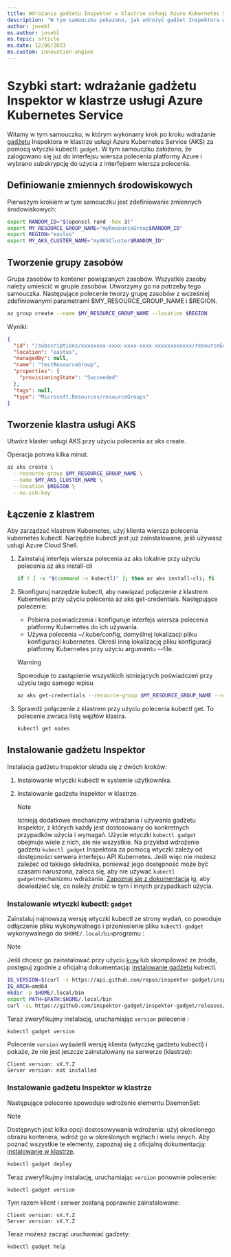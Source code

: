 ```yaml
---
title: Wdrażanie gadżetu Inspektor w klastrze usługi Azure Kubernetes Service
description: 'W tym samouczku pokazano, jak wdrożyć gadżet Inspektora w klastrze usługi AKS'
author: josebl
ms.author: josebl
ms.topic: article
ms.date: 12/06/2023
ms.custom: innovation-engine
---
```


# Szybki start: wdrażanie gadżetu Inspektor w klastrze usługi Azure Kubernetes Service

Witamy w tym samouczku, w którym wykonamy krok po kroku wdrażanie [gadżetu](https://www.inspektor-gadget.io/) Inspektora w klastrze usługi Azure Kubernetes Service (AKS) za pomocą wtyczki kubectl: `gadget`. W tym samouczku założono, że zalogowano się już do interfejsu wiersza polecenia platformy Azure i wybrano subskrypcję do użycia z interfejsem wiersza polecenia.

## Definiowanie zmiennych środowiskowych

Pierwszym krokiem w tym samouczku jest zdefiniowanie zmiennych środowiskowych:

```bash
export RANDOM_ID="$(openssl rand -hex 3)"
export MY_RESOURCE_GROUP_NAME="myResourceGroup$RANDOM_ID"
export REGION="eastus"
export MY_AKS_CLUSTER_NAME="myAKSCluster$RANDOM_ID"
```

## Tworzenie grupy zasobów

Grupa zasobów to kontener powiązanych zasobów. Wszystkie zasoby należy umieścić w grupie zasobów. Utworzymy go na potrzeby tego samouczka. Następujące polecenie tworzy grupę zasobów z wcześniej zdefiniowanymi parametrami $MY_RESOURCE_GROUP_NAME i $REGION.

```bash
az group create --name $MY_RESOURCE_GROUP_NAME --location $REGION
```

Wyniki:

<!-- expected_similarity=0.3 -->
```JSON
{
  "id": "/subscriptions/xxxxxxxx-xxxx-xxxx-xxxx-xxxxxxxxxxxx/resourceGroups/myResourceGroup210",
  "location": "eastus",
  "managedBy": null,
  "name": "testResourceGroup",
  "properties": {
    "provisioningState": "Succeeded"
  },
  "tags": null,
  "type": "Microsoft.Resources/resourceGroups"
}
```

## Tworzenie klastra usługi AKS

Utwórz klaster usługi AKS przy użyciu polecenia az aks create.

Operacja potrwa kilka minut.

```bash
az aks create \
  --resource-group $MY_RESOURCE_GROUP_NAME \
  --name $MY_AKS_CLUSTER_NAME \
  --location $REGION \
  --no-ssh-key
```

## Łączenie z klastrem

Aby zarządzać klastrem Kubernetes, użyj klienta wiersza polecenia kubernetes kubectl. Narzędzie kubectl jest już zainstalowane, jeśli używasz usługi Azure Cloud Shell.

1. Zainstaluj interfejs wiersza polecenia az aks lokalnie przy użyciu polecenia az aks install-cli

    ```bash
    if ! [ -x "$(command -v kubectl)" ]; then az aks install-cli; fi
    ```

2. Skonfiguruj narzędzie kubectl, aby nawiązać połączenie z klastrem Kubernetes przy użyciu polecenia az aks get-credentials. Następujące polecenie:
    - Pobiera poświadczenia i konfiguruje interfejs wiersza polecenia platformy Kubernetes do ich używania.
    - Używa polecenia ~/.kube/config, domyślnej lokalizacji pliku konfiguracji kubernetes. Określ inną lokalizację pliku konfiguracji platformy Kubernetes przy użyciu argumentu --file.

    > [!WARNING]
    > Spowoduje to zastąpienie wszystkich istniejących poświadczeń przy użyciu tego samego wpisu

    ```bash
    az aks get-credentials --resource-group $MY_RESOURCE_GROUP_NAME --name $MY_AKS_CLUSTER_NAME --overwrite-existing
    ```

3. Sprawdź połączenie z klastrem przy użyciu polecenia kubectl get. To polecenie zwraca listę węzłów klastra.

    ```bash
    kubectl get nodes
    ```

## Instalowanie gadżetu Inspektor

Instalacja gadżetu Inspektor składa się z dwóch kroków:

1. Instalowanie wtyczki kubectl w systemie użytkownika.
2. Instalowanie gadżetu Inspektor w klastrze.

    > [!NOTE]
    > Istnieją dodatkowe mechanizmy wdrażania i używania gadżetu Inspektor, z których każdy jest dostosowany do konkretnych przypadków użycia i wymagań. Użycie wtyczki `kubectl gadget` obejmuje wiele z nich, ale nie wszystkie. Na przykład wdrożenie gadżetu `kubectl gadget` Inspektora za pomocą wtyczki zależy od dostępności serwera interfejsu API Kubernetes. Jeśli więc nie możesz zależeć od takiego składnika, ponieważ jego dostępność może być czasami naruszona, zaleca się, aby nie używać `kubectl gadget`mechanizmu wdrażania. [Zapoznaj się z dokumentacją](https://github.com/inspektor-gadget/inspektor-gadget/blob/main/docs/ig.md) ig, aby dowiedzieć się, co należy zrobić w tym i innych przypadkach użycia.

### Instalowanie wtyczki kubectl: `gadget`

Zainstaluj najnowszą wersję wtyczki kubectl ze strony wydań, co powoduje odłączenie pliku wykonywalnego i przeniesienie pliku `kubectl-gadget` wykonywalnego do `$HOME/.local/bin`programu :

> [!NOTE]
> Jeśli chcesz go zainstalować przy użyciu [`krew`](https://sigs.k8s.io/krew) lub skompilować ze źródła, postępuj zgodnie z oficjalną dokumentacją: [instalowanie gadżetu](https://github.com/inspektor-gadget/inspektor-gadget/blob/main/docs/install.md#installing-kubectl-gadget) kubectl.

```bash
IG_VERSION=$(curl -s https://api.github.com/repos/inspektor-gadget/inspektor-gadget/releases/latest | jq -r .tag_name)
IG_ARCH=amd64
mkdir -p $HOME/.local/bin
export PATH=$PATH:$HOME/.local/bin
curl -sL https://github.com/inspektor-gadget/inspektor-gadget/releases/download/${IG_VERSION}/kubectl-gadget-linux-${IG_ARCH}-${IG_VERSION}.tar.gz  | tar -C $HOME/.local/bin -xzf - kubectl-gadget
```

Teraz zweryfikujmy instalację, uruchamiając `version` polecenie :

```bash
kubectl gadget version
```

Polecenie `version` wyświetli wersję klienta (wtyczkę gadżetu kubectl) i pokaże, że nie jest jeszcze zainstalowany na serwerze (klastrze):

<!--expected_similarity="(?m)^Client version: v\d+\.\d+\.\d+$\n^Server version: not installed$"-->
```text
Client version: vX.Y.Z
Server version: not installed
```

### Instalowanie gadżetu Inspektor w klastrze

Następujące polecenie spowoduje wdrożenie elementu DaemonSet:

> [!NOTE]
> Dostępnych jest kilka opcji dostosowywania wdrożenia: użyj określonego obrazu kontenera, wdróż go w określonych węzłach i wielu innych. Aby poznać wszystkie te elementy, zapoznaj się z oficjalną dokumentacją: [instalowanie w klastrze](https://github.com/inspektor-gadget/inspektor-gadget/blob/main/docs/install.md#installing-in-the-cluster).

```bash
kubectl gadget deploy
```

Teraz zweryfikujmy instalację, uruchamiając `version` ponownie polecenie:

```bash
kubectl gadget version
```

Tym razem klient i serwer zostaną poprawnie zainstalowane:

<!--expected_similarity="(?m)^Client version: v\d+\.\d+\.\d+$\n^Server version: v\d+\.\d+\.\d+$"-->
```text
Client version: vX.Y.Z
Server version: vX.Y.Z
```

Teraz możesz zacząć uruchamiać gadżety:

```bash
kubectl gadget help
```

<!--
## Clean Up

### Undeploy Inspektor Gadget

```bash
kubectl gadget undeploy
```

### Clean up Azure resources

When no longer needed, you can use `az group delete` to remove the resource group, cluster, and all related resources as follows. The `--no-wait` parameter returns control to the prompt without waiting for the operation to complete. The `--yes` parameter confirms that you wish to delete the resources without an additional prompt to do so.

```bash
az group delete --name $MY_RESOURCE_GROUP_NAME --no-wait --yes
```
-->